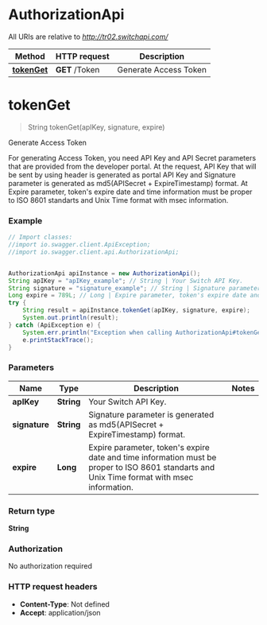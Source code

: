 # AuthorizationApi

All URIs are relative to *http://tr02.switchapi.com/*

Method | HTTP request | Description
------------- | ------------- | -------------
[**tokenGet**](AuthorizationApi.md#tokenGet) | **GET** /Token | Generate Access Token


<a name="tokenGet"></a>
# **tokenGet**
> String tokenGet(apIKey, signature, expire)

Generate Access Token

For generating Access Token, you need API Key and API Secret parameters that are provided from the developer portal. At the request, API Key that will be sent by using header is generated as portal API Key and Signature parameter is generated as md5(APISecret + ExpireTimestamp) format. At Expire parameter, token&#39;s expire date and time information must be proper to ISO 8601 standarts and Unix Time format with msec information. 

### Example
```java
// Import classes:
//import io.swagger.client.ApiException;
//import io.swagger.client.api.AuthorizationApi;


AuthorizationApi apiInstance = new AuthorizationApi();
String apIKey = "apIKey_example"; // String | Your Switch API Key.
String signature = "signature_example"; // String | Signature parameter is generated as md5(APISecret + ExpireTimestamp) format.
Long expire = 789L; // Long | Expire parameter, token's expire date and time information must be proper to ISO 8601 standarts and Unix Time format with msec information.
try {
    String result = apiInstance.tokenGet(apIKey, signature, expire);
    System.out.println(result);
} catch (ApiException e) {
    System.err.println("Exception when calling AuthorizationApi#tokenGet");
    e.printStackTrace();
}
```

### Parameters

Name | Type | Description  | Notes
------------- | ------------- | ------------- | -------------
 **apIKey** | **String**| Your Switch API Key. |
 **signature** | **String**| Signature parameter is generated as md5(APISecret + ExpireTimestamp) format. |
 **expire** | **Long**| Expire parameter, token&#39;s expire date and time information must be proper to ISO 8601 standarts and Unix Time format with msec information. |

### Return type

**String**

### Authorization

No authorization required

### HTTP request headers

 - **Content-Type**: Not defined
 - **Accept**: application/json

